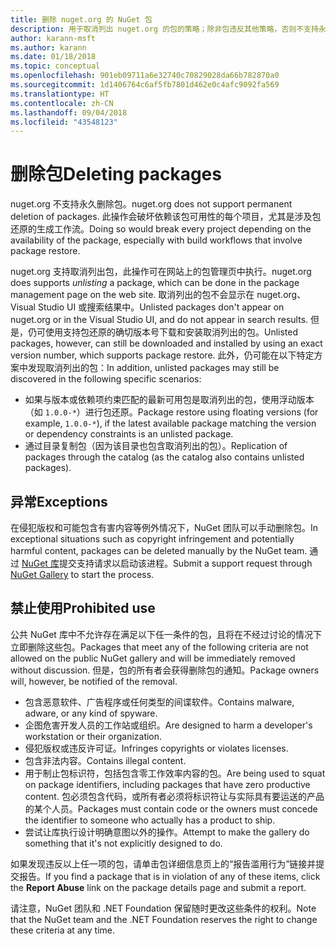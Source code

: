```yaml
---
title: 删除 nuget.org 的 NuGet 包
description: 用于取消列出 nuget.org 的包的策略；除非包违反其他策略，否则不支持永久删除。
author: karann-msft
ms.author: karann
ms.date: 01/18/2018
ms.topic: conceptual
ms.openlocfilehash: 901eb09711a6e32740c70829028da66b782870a0
ms.sourcegitcommit: 1d1406764c6af5fb7801d462e0c4afc9092fa569
ms.translationtype: HT
ms.contentlocale: zh-CN
ms.lasthandoff: 09/04/2018
ms.locfileid: "43548123"
---
```

# <a name="deleting-packages"></a><span data-ttu-id="32355-103">删除包</span><span class="sxs-lookup"><span data-stu-id="32355-103">Deleting packages</span></span>

<span data-ttu-id="32355-104">nuget.org 不支持永久删除包。</span><span class="sxs-lookup"><span data-stu-id="32355-104">nuget.org does not support permanent deletion of packages.</span></span> <span data-ttu-id="32355-105">此操作会破坏依赖该包可用性的每个项目，尤其是涉及包还原的生成工作流。</span><span class="sxs-lookup"><span data-stu-id="32355-105">Doing so would break every project depending on the availability of the package, especially with build workflows that involve package restore.</span></span>

<span data-ttu-id="32355-106">nuget.org 支持取消列出包，此操作可在网站上的包管理页中执行。</span><span class="sxs-lookup"><span data-stu-id="32355-106">nuget.org does supports *unlisting* a package, which can be done in the package management page on the web site.</span></span> <span data-ttu-id="32355-107">取消列出的包不会显示在 nuget.org、Visual Studio UI 或搜索结果中。</span><span class="sxs-lookup"><span data-stu-id="32355-107">Unlisted packages don't appear on nuget.org or in the Visual Studio UI, and do not appear in search results.</span></span> <span data-ttu-id="32355-108">但是，仍可使用支持包还原的确切版本号下载和安装取消列出的包。</span><span class="sxs-lookup"><span data-stu-id="32355-108">Unlisted packages, however, can still be downloaded and installed by using an exact version number, which supports package restore.</span></span> <span data-ttu-id="32355-109">此外，仍可能在以下特定方案中发现取消列出的包：</span><span class="sxs-lookup"><span data-stu-id="32355-109">In addition, unlisted packages may still be discovered in the following specific scenarios:</span></span>

- <span data-ttu-id="32355-110">如果与版本或依赖项约束匹配的最新可用包是取消列出的包，使用浮动版本（如 `1.0.0-*`）进行包还原。</span><span class="sxs-lookup"><span data-stu-id="32355-110">Package restore using floating versions (for example, `1.0.0-*`), if the latest available package matching the version or dependency constraints is an unlisted package.</span></span>
- <span data-ttu-id="32355-111">通过目录复制包（因为该目录也包含取消列出的包）。</span><span class="sxs-lookup"><span data-stu-id="32355-111">Replication of packages through the catalog (as the catalog also contains unlisted packages).</span></span>

## <a name="exceptions"></a><span data-ttu-id="32355-112">异常</span><span class="sxs-lookup"><span data-stu-id="32355-112">Exceptions</span></span>

<span data-ttu-id="32355-113">在侵犯版权和可能包含有害内容等例外情况下，NuGet 团队可以手动删除包。</span><span class="sxs-lookup"><span data-stu-id="32355-113">In exceptional situations such as copyright infringement and potentially harmful content, packages can be deleted manually by the NuGet team.</span></span> <span data-ttu-id="32355-114">通过 [NuGet 库](http://www.nuget.org)提交支持请求以启动该进程。</span><span class="sxs-lookup"><span data-stu-id="32355-114">Submit a support request through [NuGet Gallery](http://www.nuget.org) to start the process.</span></span>

## <a name="prohibited-use"></a><span data-ttu-id="32355-115">禁止使用</span><span class="sxs-lookup"><span data-stu-id="32355-115">Prohibited use</span></span>

<span data-ttu-id="32355-116">公共 NuGet 库中不允许存在满足以下任一条件的包，且将在不经过讨论的情况下立即删除这些包。</span><span class="sxs-lookup"><span data-stu-id="32355-116">Packages that meet any of the following criteria are not allowed on the public NuGet gallery and will be immediately removed without discussion.</span></span> <span data-ttu-id="32355-117">但是，包的所有者会获得删除包的通知。</span><span class="sxs-lookup"><span data-stu-id="32355-117">Package owners will, however, be notified of the removal.</span></span>

- <span data-ttu-id="32355-118">包含恶意软件、广告程序或任何类型的间谍软件。</span><span class="sxs-lookup"><span data-stu-id="32355-118">Contains malware, adware, or any kind of spyware.</span></span>
- <span data-ttu-id="32355-119">企图危害开发人员的工作站或组织。</span><span class="sxs-lookup"><span data-stu-id="32355-119">Are designed to harm a developer's workstation or their organization.</span></span>
- <span data-ttu-id="32355-120">侵犯版权或违反许可证。</span><span class="sxs-lookup"><span data-stu-id="32355-120">Infringes copyrights or violates licenses.</span></span>
- <span data-ttu-id="32355-121">包含非法内容。</span><span class="sxs-lookup"><span data-stu-id="32355-121">Contains illegal content.</span></span>
- <span data-ttu-id="32355-122">用于制止包标识符，包括包含零工作效率内容的包。</span><span class="sxs-lookup"><span data-stu-id="32355-122">Are being used to squat on package identifiers, including packages that have zero productive content.</span></span> <span data-ttu-id="32355-123">包必须包含代码，或所有者必须将标识符让与实际具有要运送的产品的某个人员。</span><span class="sxs-lookup"><span data-stu-id="32355-123">Packages must contain code or the owners must concede the identifier to someone who actually has a product to ship.</span></span>
- <span data-ttu-id="32355-124">尝试让库执行设计明确意图以外的操作。</span><span class="sxs-lookup"><span data-stu-id="32355-124">Attempt to make the gallery do something that it's not explicitly designed to do.</span></span>

<span data-ttu-id="32355-125">如果发现违反以上任一项的包，请单击包详细信息页上的“报告滥用行为”链接并提交报告。</span><span class="sxs-lookup"><span data-stu-id="32355-125">If you find a package that is in violation of any of these items, click the **Report Abuse** link on the package details page and submit a report.</span></span>

<span data-ttu-id="32355-126">请注意，NuGet 团队和 .NET Foundation 保留随时更改这些条件的权利。</span><span class="sxs-lookup"><span data-stu-id="32355-126">Note that the NuGet team and the .NET Foundation reserves the right to change these criteria at any time.</span></span>
